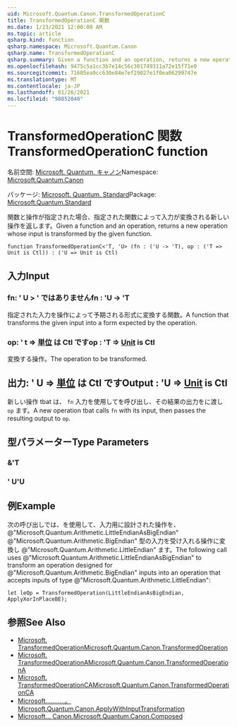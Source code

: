 ```yaml
---
uid: Microsoft.Quantum.Canon.TransformedOperationC
title: TransformedOperationC 関数
ms.date: 1/23/2021 12:00:00 AM
ms.topic: article
qsharp.kind: function
qsharp.namespace: Microsoft.Quantum.Canon
qsharp.name: TransformedOperationC
qsharp.summary: Given a function and an operation, returns a new operation whose input is transformed by the given function.
ms.openlocfilehash: 9475c5a1cc3b7e14c56c301749311a72e15f71e0
ms.sourcegitcommit: 71605ea9cc630e84e7ef29027e1f0ea06299747e
ms.translationtype: MT
ms.contentlocale: ja-JP
ms.lasthandoff: 01/26/2021
ms.locfileid: "98852040"
---
```

# <a name="transformedoperationc-function"></a><span data-ttu-id="a5b8b-102">TransformedOperationC 関数</span><span class="sxs-lookup"><span data-stu-id="a5b8b-102">TransformedOperationC function</span></span>

<span data-ttu-id="a5b8b-103">名前空間: [Microsoft. Quantum. キャノン](xref:Microsoft.Quantum.Canon)</span><span class="sxs-lookup"><span data-stu-id="a5b8b-103">Namespace: [Microsoft.Quantum.Canon](xref:Microsoft.Quantum.Canon)</span></span>

<span data-ttu-id="a5b8b-104">パッケージ: [Microsoft. Quantum. Standard](https://nuget.org/packages/Microsoft.Quantum.Standard)</span><span class="sxs-lookup"><span data-stu-id="a5b8b-104">Package: [Microsoft.Quantum.Standard](https://nuget.org/packages/Microsoft.Quantum.Standard)</span></span>


<span data-ttu-id="a5b8b-105">関数と操作が指定された場合、指定された関数によって入力が変換される新しい操作を返します。</span><span class="sxs-lookup"><span data-stu-id="a5b8b-105">Given a function and an operation, returns a new operation whose input is transformed by the given function.</span></span>

```qsharp
function TransformedOperationC<'T, 'U> (fn : ('U -> 'T), op : ('T => Unit is Ctl)) : ('U => Unit is Ctl)
```


## <a name="input"></a><span data-ttu-id="a5b8b-106">入力</span><span class="sxs-lookup"><span data-stu-id="a5b8b-106">Input</span></span>

### <a name="fn--u---t"></a><span data-ttu-id="a5b8b-107">fn: ' U > ' ではありません</span><span class="sxs-lookup"><span data-stu-id="a5b8b-107">fn : 'U -> 'T</span></span>

<span data-ttu-id="a5b8b-108">指定された入力を操作によって予期される形式に変換する関数。</span><span class="sxs-lookup"><span data-stu-id="a5b8b-108">A function that transforms the given input into a form expected by the operation.</span></span>


### <a name="op--t--unit--is-ctl"></a><span data-ttu-id="a5b8b-109">op: ' t => [単位](xref:microsoft.quantum.lang-ref.unit)  は Ctl です</span><span class="sxs-lookup"><span data-stu-id="a5b8b-109">op : 'T => [Unit](xref:microsoft.quantum.lang-ref.unit)  is Ctl</span></span>

<span data-ttu-id="a5b8b-110">変換する操作。</span><span class="sxs-lookup"><span data-stu-id="a5b8b-110">The operation to be transformed.</span></span>



## <a name="output--u--unit--is-ctl"></a><span data-ttu-id="a5b8b-111">出力: ' U => [単位](xref:microsoft.quantum.lang-ref.unit)  は Ctl です</span><span class="sxs-lookup"><span data-stu-id="a5b8b-111">Output : 'U => [Unit](xref:microsoft.quantum.lang-ref.unit)  is Ctl</span></span>

<span data-ttu-id="a5b8b-112">新しい操作 tbat は、 `fn` 入力を使用してを呼び出し、その結果の出力をに渡し `op` ます。</span><span class="sxs-lookup"><span data-stu-id="a5b8b-112">A new operation tbat calls `fn` with its input, then passes the resulting output to `op`.</span></span>

## <a name="type-parameters"></a><span data-ttu-id="a5b8b-113">型パラメーター</span><span class="sxs-lookup"><span data-stu-id="a5b8b-113">Type Parameters</span></span>

### <a name="t"></a><span data-ttu-id="a5b8b-114">&</span><span class="sxs-lookup"><span data-stu-id="a5b8b-114">'T</span></span>


### <a name="u"></a><span data-ttu-id="a5b8b-115">' U</span><span class="sxs-lookup"><span data-stu-id="a5b8b-115">'U</span></span>



## <a name="example"></a><span data-ttu-id="a5b8b-116">例</span><span class="sxs-lookup"><span data-stu-id="a5b8b-116">Example</span></span>

<span data-ttu-id="a5b8b-117">次の呼び出しでは、を使用して、入力用に設計された操作を、 @"Microsoft.Quantum.Arithmetic.LittleEndianAsBigEndian" @"Microsoft.Quantum.Arithmetic.BigEndian" 型の入力を受け入れる操作に変換し @"Microsoft.Quantum.Arithmetic.LittleEndian" ます。</span><span class="sxs-lookup"><span data-stu-id="a5b8b-117">The following call uses @"Microsoft.Quantum.Arithmetic.LittleEndianAsBigEndian" to transform an operation designed for @"Microsoft.Quantum.Arithmetic.BigEndian" inputs into an operation that accepts inputs of type @"Microsoft.Quantum.Arithmetic.LittleEndian":</span></span>

```qsharp
let leOp = TransformedOperation(LittleEndianAsBigEndian, ApplyXorInPlaceBE);
```

## <a name="see-also"></a><span data-ttu-id="a5b8b-118">参照</span><span class="sxs-lookup"><span data-stu-id="a5b8b-118">See Also</span></span>

- [<span data-ttu-id="a5b8b-119">Microsoft. TransformedOperation</span><span class="sxs-lookup"><span data-stu-id="a5b8b-119">Microsoft.Quantum.Canon.TransformedOperation</span></span>](xref:Microsoft.Quantum.Canon.TransformedOperation)
- [<span data-ttu-id="a5b8b-120">Microsoft. TransformedOperationA</span><span class="sxs-lookup"><span data-stu-id="a5b8b-120">Microsoft.Quantum.Canon.TransformedOperationA</span></span>](xref:Microsoft.Quantum.Canon.TransformedOperationA)
- [<span data-ttu-id="a5b8b-121">Microsoft. TransformedOperationCA</span><span class="sxs-lookup"><span data-stu-id="a5b8b-121">Microsoft.Quantum.Canon.TransformedOperationCA</span></span>](xref:Microsoft.Quantum.Canon.TransformedOperationCA)
- [<span data-ttu-id="a5b8b-122">Microsoft...........。</span><span class="sxs-lookup"><span data-stu-id="a5b8b-122">Microsoft.Quantum.Canon.ApplyWithInputTransformation</span></span>](xref:Microsoft.Quantum.Canon.ApplyWithInputTransformation)
- [<span data-ttu-id="a5b8b-123">Microsoft... Canon.</span><span class="sxs-lookup"><span data-stu-id="a5b8b-123">Microsoft.Quantum.Canon.Composed</span></span>](xref:Microsoft.Quantum.Canon.Composed)